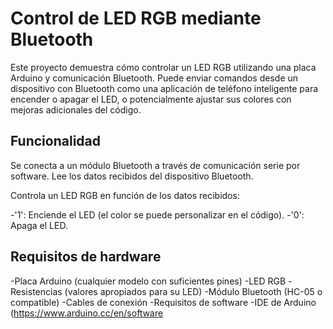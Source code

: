 # Control de LED RGB mediante Bluetooth
Este proyecto demuestra cómo controlar un LED RGB utilizando una placa Arduino y comunicación Bluetooth. Puede enviar comandos desde un dispositivo con Bluetooth como una aplicación de teléfono inteligente para encender o apagar el LED, o potencialmente ajustar sus colores con mejoras adicionales del código.

## Funcionalidad
Se conecta a un módulo Bluetooth a través de comunicación serie por software.
Lee los datos recibidos del dispositivo Bluetooth.

Controla un LED RGB en función de los datos recibidos:

-'1': Enciende el LED (el color se puede personalizar en el código).
-'0': Apaga el LED.

## Requisitos de hardware
-Placa Arduino (cualquier modelo con suficientes pines)
-LED RGB
-Resistencias (valores apropiados para su LED)
-Módulo Bluetooth (HC-05 o compatible)
-Cables de conexión
-Requisitos de software
-IDE de Arduino (https://www.arduino.cc/en/software
